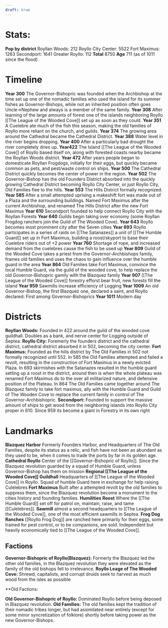 ```yaml
---
draft: true
---
```


# Stats:

**Pop by district**
Royllan Woods: 212
Royllo City Center: 5522
Fort Maximus: 1263
Secondport: 1641
Greater Royllo: 112
**Total**
8750
**Age**
711 (as of 1011 since the flood)

# Timeline
**Year 300**
The Governor-Bishopric was founded when the Archbishop at the time set up one of the nomadic families who used the island for its summer fishes as Governor-Bishops, while not an inherited position often goes Uncle->Nephew and always is a member of the same family.
**Year 308**
After learning of the large amounts of forest one of the islands neighboring Royllo [[The League of the Wooded Cove]] set up as soon as they could.
**Year 351**
A Cuelebre ate much of the fish this season, making the old families of Royllo more reliant on the church, and guilds.
**Year 374**
The growing area around the Cathedral became the Cathedral District.
**Year 388**
Water level in the river begins dropping.
**Year 400**
After a particularly bad drought the river completely dries up.
**Year422**
The Island [[The League of the Wooded Cove]] of Royllo based itself on, along with forested coasts nearby became the Royllan Woods district.
**Year 472**
After years people began to domesticate Royllan Frogdogs, initially for their eggs, but quickly became common as pets, and pest/waste control on ships.
**Year 500**
The Cathedral District quickly becomes the center of power in the region.
**Year 502**
The Governor-Bishop has the old Founders District absorbed into the quickly growing Cathedral District becoming Royllo City Center, or just Royllo City, Old Families flee to the hills.
**Year 553**
The Hills District formally recognized.
**Year 585**
After a small attempted uprising a makeshift fort was made out of a Plaza and the surrounding buildings. Named Fort Maximus after the current Archbishop, and renamed The Hills District after the new Fort Maximus
**Year 610**
Secondport founded to help connect Royllo City with the Royllan Forests
**Year 640**
Guilds begin taking over economy (some Royllan Frogdog ranchers join the  Guild of The Wooded Cove).
**Year 643**
Royllo becomes most prominent city after the Seven cities
**Year 693**
Royllo participates in a series of raids on [[The Satanazes]] a unit of [[The Humble Guard]] set up in Fort Maximus, building a roost/skyport to base their Cuelebre riders out of +2 power
**Year 760**
 Shortage of rope, and increased demand from the cuelebres cause the fish to be used up
**Year 809**
Guild of the Wooded Cove takes a priest from the Governor-Archbishops family, frames old families and uses the chaos to gain influence over the humble guard in the area
**Year 864**
Old Families take Fort Maximus, convince the local Humble Guard, via the guild of the wooded cove, to help replace the old Governor-Bishopric gamily with the Blazquez family
**Year  907**
[[The League of the Wooded Cove]] forestry efforst bear fruit, new forests fill the island
**Year 959**
Sawmills increase efficiency of Logging
**Year 1009**
An old Governor-Bishop, the first Blazquez one, declared a saint, and Royllo declared: First among Governor-Bishoprics
**Year 1011**
Modern day
# Districts
**Royllan Woods:** Founded in 422 around the guild of the wooded cove guildhall. Doubles as a bank, and nerve center for Logging outside of Septea.
**Royllo City:**  Foremerly the founders district and the cathedral district, cathedral district absorbed it in 502, becoming the city center.
**Fort Maximus:** Founded as the hills district by The Old Families in 502 not formally recognized until 552. In 585 the Old Families attempted and failed a revolt, resulting in the construction of Fort Maximus in a newly evicted Plaza. In 693 skirmishes with the Satanazes resulted in the humble guard setting up a roost in the district, around then is when the whole plateau was renamed Fort Maximus do to the over all militarized nature, and defensive position of the Plateau. In 864 The Old Families came together around The Blazquez family to take fort maximus, ally with the Humble Guard and Guild of The Wooden Cove to replace the current family in control of The Governor-Archbishopric.
**Secondport:** Founded to support the massive amount of ships to get wood from the neighboring islands into Royllo City proper in 610. Since 959 its become a giant in Forestry in its own right

# Landmarks
**Blazquez Harbor**
Formerly Founders Harbor, and Headquarters of The Old Families, despite its status as a relic, and fish have not been as abundant as they used to be, when it comes to trade the ports by far in its golden age.
**Cathedral Royllo**
Center of the [[Governor-Bishopric of Royllo]]. Since the Blazquez revolution guarded by a squad of Humble Guard, unless Governor-Bishop has them on mission
**Regional [[The League of the Wooded Cove]] Guildhall**
Headquarters of [[The League of the Wooded Cove]] in Royllo. Squad of humble Guard here in exchange for help raising Culelebres
**Fort Maximus**
Built after a attempted revolt by the old families to suppress them, since the Blazquez revolution become a monument to the cities history and founding families. 
**Humilities Roost**
Where the [[The Humble Guard]] set off for patrol on, maintain, raise, and tame [[Culelebres]].
**Sawmill**
almost a second headquarters to [[The League of the Wooded Cove]], one of the most efficient sawmills in Septea.
**Frog Dog Ranches**
[[Royllo Frog Dog]] are ranched here primarily for their eggs, some trained for pest control, or to be companions, are sold. Independent but heavily economically tied to [[The League of the Wooded Cove]].
## Factions
**Governor-Bishopric of Royllo(Blazquez):** Formerly the Blazquez led the other old families, in the Blazquez revolution they were elevated as the family of the old bishops fell to irrelevance.
**Royllo Leage of The Wooded Cove:** Shrewd, capitalists, and corrupt druids seek to harvest as much wood from the isles as possible

**Old Factions:

**Old Governor-Bishopric of Royllo:** Dominated Royllo before being deposed in Blazquez revolution.
**Old Families:** The old families kept the tradition of their nomadic tribes longer, but had assimilated near entirely (except for some minor syncretization of folklore) shortly before taking power as the new Governor-Bishops.